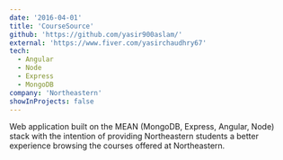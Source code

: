 ```yaml
---
date: '2016-04-01'
title: 'CourseSource'
github: 'https://github.com/yasir900aslam/'
external: 'https://www.fiver.com/yasirchaudhry67'
tech:
  - Angular
  - Node
  - Express
  - MongoDB
company: 'Northeastern'
showInProjects: false
---
```


Web application built on the MEAN (MongoDB, Express, Angular, Node) stack with the intention of providing Northeastern students a better experience browsing the courses offered at Northeastern.
